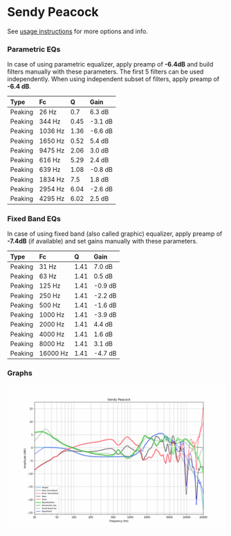# Sendy Peacock
See [usage instructions](https://github.com/jaakkopasanen/AutoEq#usage) for more options and info.

### Parametric EQs
In case of using parametric equalizer, apply preamp of **-6.4dB** and build filters manually
with these parameters. The first 5 filters can be used independently.
When using independent subset of filters, apply preamp of **-6.4 dB**.

| Type    | Fc      |    Q | Gain    |
|:--------|:--------|:-----|:--------|
| Peaking | 26 Hz   | 0.7  | 6.3 dB  |
| Peaking | 344 Hz  | 0.45 | -3.1 dB |
| Peaking | 1036 Hz | 1.36 | -6.6 dB |
| Peaking | 1650 Hz | 0.52 | 5.4 dB  |
| Peaking | 9475 Hz | 2.06 | 3.0 dB  |
| Peaking | 616 Hz  | 5.29 | 2.4 dB  |
| Peaking | 639 Hz  | 1.08 | -0.8 dB |
| Peaking | 1834 Hz | 7.5  | 1.8 dB  |
| Peaking | 2954 Hz | 6.04 | -2.6 dB |
| Peaking | 4295 Hz | 6.02 | 2.5 dB  |

### Fixed Band EQs
In case of using fixed band (also called graphic) equalizer, apply preamp of **-7.4dB**
(if available) and set gains manually with these parameters.

| Type    | Fc       |    Q | Gain    |
|:--------|:---------|:-----|:--------|
| Peaking | 31 Hz    | 1.41 | 7.0 dB  |
| Peaking | 63 Hz    | 1.41 | 0.5 dB  |
| Peaking | 125 Hz   | 1.41 | -0.9 dB |
| Peaking | 250 Hz   | 1.41 | -2.2 dB |
| Peaking | 500 Hz   | 1.41 | -1.6 dB |
| Peaking | 1000 Hz  | 1.41 | -3.9 dB |
| Peaking | 2000 Hz  | 1.41 | 4.4 dB  |
| Peaking | 4000 Hz  | 1.41 | 1.6 dB  |
| Peaking | 8000 Hz  | 1.41 | 3.1 dB  |
| Peaking | 16000 Hz | 1.41 | -4.7 dB |

### Graphs
![](./Sendy%20Peacock.png)